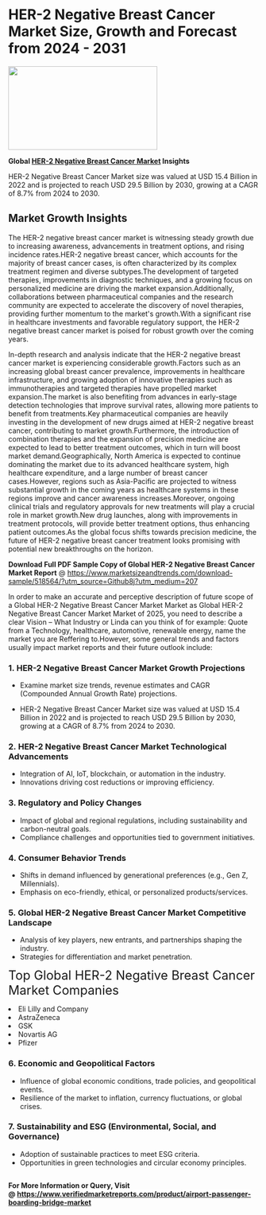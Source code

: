 <H1>HER-2 Negative Breast Cancer Market Size, Growth and Forecast from 2024 - 2031</H1><img class="aligncenter size-medium wp-image-584254" src="https://thirdeyenews.in/wp-content/uploads/2024/09/Global-Market-Research-300x168.jpeg" alt="" width="300" height="168" /><p><strong>Global&nbsp;<a href="https://www.marketsizeandtrends.com/download-sample/518564/?utm_source=Github8j?utm_medium=207">HER-2 Negative Breast Cancer Market</a> Insights</strong></p><p>HER-2 Negative Breast Cancer Market size was valued at USD 15.4 Billion in 2022 and is projected to reach USD 29.5 Billion by 2030, growing at a CAGR of 8.7% from 2024 to 2030.</p><p><h2>Market Growth Insights</h2> <p>The HER-2 negative breast cancer market is witnessing steady growth due to increasing awareness, advancements in treatment options, and rising incidence rates.HER-2 negative breast cancer, which accounts for the majority of breast cancer cases, is often characterized by its complex treatment regimen and diverse subtypes.The development of targeted therapies, improvements in diagnostic techniques, and a growing focus on personalized medicine are driving the market expansion.Additionally, collaborations between pharmaceutical companies and the research community are expected to accelerate the discovery of novel therapies, providing further momentum to the market's growth.With a significant rise in healthcare investments and favorable regulatory support, the HER-2 negative breast cancer market is poised for robust growth over the coming years.</p> <p>In-depth research and analysis indicate that the HER-2 negative breast cancer market is experiencing considerable growth.Factors such as an increasing global breast cancer prevalence, improvements in healthcare infrastructure, and growing adoption of innovative therapies such as immunotherapies and targeted therapies have propelled market expansion.The market is also benefiting from advances in early-stage detection technologies that improve survival rates, allowing more patients to benefit from treatments.Key pharmaceutical companies are heavily investing in the development of new drugs aimed at HER-2 negative breast cancer, contributing to market growth.Furthermore, the introduction of combination therapies and the expansion of precision medicine are expected to lead to better treatment outcomes, which in turn will boost market demand.Geographically, North America is expected to continue dominating the market due to its advanced healthcare system, high healthcare expenditure, and a large number of breast cancer cases.However, regions such as Asia-Pacific are projected to witness substantial growth in the coming years as healthcare systems in these regions improve and cancer awareness increases.Moreover, ongoing clinical trials and regulatory approvals for new treatments will play a crucial role in market growth.New drug launches, along with improvements in treatment protocols, will provide better treatment options, thus enhancing patient outcomes.As the global focus shifts towards precision medicine, the future of HER-2 negative breast cancer treatment looks promising with potential new breakthroughs on the horizon.<p><span class=""><strong>Download Full PDF Sample Copy of Global HER-2 Negative Breast Cancer Market Report</strong> @ <a href="https://www.marketsizeandtrends.com/download-sample/518564/?utm_source=Github8j?utm_medium=207" target="_blank">https://www.marketsizeandtrends.com/download-sample/518564/?utm_source=Github8j?utm_medium=207</a></span></p><p>In order to make an accurate and perceptive description of future scope of a Global&nbsp;HER-2 Negative Breast Cancer Market Market as Global&nbsp;HER-2 Negative Breast Cancer Market Market of 2025, you need to describe a clear Vision &ndash; What Industry or Linda can you think of for example: Quote from a Technology, healthcare, automotive, renewable energy, name the market you are Reffering to.However, some general trends and factors usually impact market reports and their future outlook include:</p><h3>1.&nbsp;<strong>HER-2 Negative Breast Cancer Market Growth Projections</strong></h3><ul><li>Examine market size trends, revenue estimates and CAGR (Compounded Annual Growth Rate) projections.</li><li><p>HER-2 Negative Breast Cancer Market size was valued at USD 15.4 Billion in 2022 and is projected to reach USD 29.5 Billion by 2030, growing at a CAGR of 8.7% from 2024 to 2030.</p></li></ul><h3>2.&nbsp;<strong>HER-2 Negative Breast Cancer Market Technological Advancements</strong></h3><ul><li>Integration of AI, IoT, blockchain, or automation in the industry.</li><li>Innovations driving cost reductions or improving efficiency.</li></ul><h3>3.&nbsp;<strong>Regulatory and Policy Changes</strong></h3><ul><li>Impact of global and regional regulations, including sustainability and carbon-neutral goals.</li><li>Compliance challenges and opportunities tied to government initiatives.</li></ul><h3>4.&nbsp;<strong>Consumer Behavior Trends</strong></h3><ul><li>Shifts in demand influenced by generational preferences (e.g., Gen Z, Millennials).</li><li>Emphasis on eco-friendly, ethical, or personalized products/services.</li></ul><h3>5.&nbsp;<strong>Global HER-2 Negative Breast Cancer Market Competitive Landscape</strong></h3><ul><li>Analysis of key players, new entrants, and partnerships shaping the industry.</li><li>Strategies for differentiation and market penetration.</li></ul><p data-pm-slice="1 1 []"><span style="color: inherit; font-family: inherit; font-size: 25px;">Top Global HER-2 Negative Breast Cancer Market Companies</span></p><div class="" data-test-id=""><p><li>Eli Lilly and Company</li><li> AstraZeneca</li><li> GSK</li><li> Novartis AG</li><li> Pfizer</li></p></div><h3>6.&nbsp;<strong>Economic and Geopolitical Factors</strong></h3><ul><li>Influence of global economic conditions, trade policies, and geopolitical events.</li><li>Resilience of the market to inflation, currency fluctuations, or global crises.</li></ul><h3>7.&nbsp;<strong>Sustainability and ESG (Environmental, Social, and Governance)</strong></h3><ul><li>Adoption of sustainable practices to meet ESG criteria.</li><li>Opportunities in green technologies and circular economy principles.</li></ul><h2><strong style="font-size: 14px;">For More Information or Query, Visit @&nbsp;</strong><a style="background-color: #ffffff; font-size: 14px;" href="https://www.marketsizeandtrends.com/report/her-2-negative-breast-cancer-market/" target="_blank">https://www.verifiedmarketreports.com/product/airport-passenger-boarding-bridge-market</a></h2>